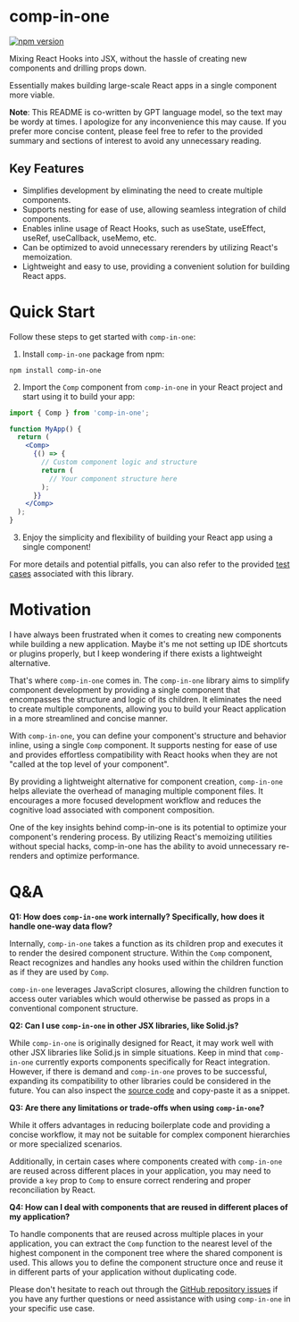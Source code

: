 # comp-in-one

[![npm version](https://badge.fury.io/js/comp-in-one.svg)](https://badge.fury.io/js/comp-in-one)

Mixing React Hooks into JSX, without the hassle of creating new components and drilling props down.

Essentially makes building large-scale React apps in a single component more viable.

**Note**: This README is co-written by GPT language model, so the text may be wordy at times. I apologize for any inconvenience this may cause. If you prefer more concise content, please feel free to refer to the provided summary and sections of interest to avoid any unnecessary reading.

## Key Features

- Simplifies development by eliminating the need to create multiple components.
- Supports nesting for ease of use, allowing seamless integration of child components.
- Enables inline usage of React Hooks, such as useState, useEffect, useRef, useCallback, useMemo, etc.
- Can be optimized to avoid unnecessary rerenders by utilizing React's memoization.
- Lightweight and easy to use, providing a convenient solution for building React apps.

# Quick Start

Follow these steps to get started with `comp-in-one`:

1. Install `comp-in-one` package from npm:

```shell
npm install comp-in-one
```

2. Import the `Comp` component from `comp-in-one` in your React project and start using it to build your app:

```jsx
import { Comp } from 'comp-in-one';

function MyApp() {
  return (
    <Comp>
      {() => {
        // Custom component logic and structure
        return (
          // Your component structure here
        );
      }}
    </Comp>
  );
}
```

3. Enjoy the simplicity and flexibility of building your React app using a single component!

For more details and potential pitfalls, you can also refer to the provided [test cases](https://github.com/CoolSpring8/comp-in-one/blob/main/index.test.tsx) associated with this library.

# Motivation

I have always been frustrated when it comes to creating new components while building a new application. Maybe it's me not setting up IDE shortcuts or plugins properly, but I keep wondering if there exists a lightweight alternative.

That's where `comp-in-one` comes in. The `comp-in-one` library aims to simplify component development by providing a single component that encompasses the structure and logic of its children. It eliminates the need to create multiple components, allowing you to build your React application in a more streamlined and concise manner.

With `comp-in-one`, you can define your component's structure and behavior inline, using a single `Comp` component. It supports nesting for ease of use and provides effortless compatibility with React hooks when they are not "called at the top level of your component".

By providing a lightweight alternative for component creation, `comp-in-one` helps alleviate the overhead of managing multiple component files. It encourages a more focused development workflow and reduces the cognitive load associated with component composition.

One of the key insights behind comp-in-one is its potential to optimize your component's rendering process. By utilizing React's memoizing utilities without special hacks, comp-in-one has the ability to avoid unnecessary re-renders and optimize performance.

# Q&A

**Q1: How does `comp-in-one` work internally? Specifically, how does it handle one-way data flow?**

Internally, `comp-in-one` takes a function as its children prop and executes it to render the desired component structure. Within the `Comp` component, React recognizes and handles any hooks used within the children function as if they are used by `Comp`.

`comp-in-one` leverages JavaScript closures, allowing the children function to access outer variables which would otherwise be passed as props in a conventional component structure.

**Q2: Can I use `comp-in-one` in other JSX libraries, like Solid.js?**

While `comp-in-one` is originally designed for React, it may work well with other JSX libraries like Solid.js in simple situations. Keep in mind that `comp-in-one` currently exports components specifically for React integration. However, if there is demand and `comp-in-one` proves to be successful, expanding its compatibility to other libraries could be considered in the future. You can also inspect the [source code](https://github.com/CoolSpring8/comp-in-one/blob/main/index.tsx) and copy-paste it as a snippet.

**Q3: Are there any limitations or trade-offs when using `comp-in-one`?**

While it offers advantages in reducing boilerplate code and providing a concise workflow, it may not be suitable for complex component hierarchies or more specialized scenarios.

Additionally, in certain cases where components created with `comp-in-one` are reused across different places in your application, you may need to provide a `key` prop to `Comp` to ensure correct rendering and proper reconciliation by React.

**Q4: How can I deal with components that are reused in different places of my application?**

To handle components that are reused across multiple places in your application, you can extract the `Comp` function to the nearest level of the highest component in the component tree where the shared component is used. This allows you to define the component structure once and reuse it in different parts of your application without duplicating code.

Please don't hesitate to reach out through the [GitHub repository issues](https://github.com/CoolSpring8/comp-in-one/issues) if you have any further questions or need assistance with using `comp-in-one` in your specific use case.
